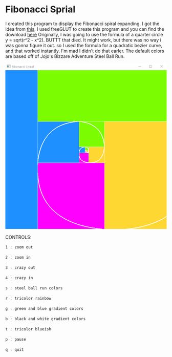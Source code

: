 # Fibonacci Sprial
I created this program to display the Fibonacci spiral expanding. I got the idea from [this](https://upload.wikimedia.org/wikipedia/commons/e/e9/GoldenSpiralLogarithmic_color_in.gif). I used freeGLUT to create this program and you can find the download [here](http://freeglut.sourceforge.net/)
Originally, I was going to use the formula of a quarter circle y = sqrt(r^2 - x^2). BUTTT that died. It might work, but there was no way i was gonna figure it out. so I used the formula for a quadratic bezier curve, and that worked instantly. I'm mad I didn't do that earler.
The default colors are based off of Jojo's Bizzare Adventure Steel Ball Run.

![Fibonacci Spiral](Fibonacci.gif)

CONTROLS:

	1 : zoom out

	2 : zoom in

	3 : crazy out

	4 : crazy in

	s : steel ball run colors

	r : tricolor rainbow 

	g : green and blue gradient colors

	b : black and white gradient colors

	t : tricolor blueish

	p : pause

	q : quit
